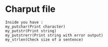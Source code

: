 # Charput file
	Inside you have :
	my_putchar(Print character)
	my_putstr(Print string)
	my_putstrerr(Print string with error output)
	my_strlen(Check size of a sentence)
